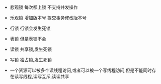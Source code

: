 - 悲观锁 每次都上锁 不支持并发操作
- 乐观锁  增加版本号 提交事务修改版本号 

- 行锁  行锁会发生死锁
- 表锁  但是表锁不会

- 读锁 共享锁,发生死锁
- 写锁 独占锁,发生死锁
- 一个资源可以被多个读线程访问,或者可以被一个写线程访问,但是不能同时存在读写线程,读写互斥,读读共享